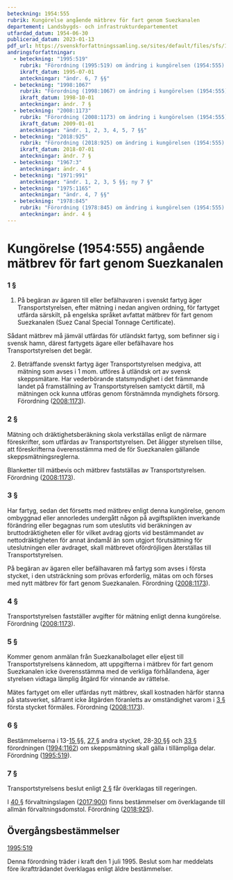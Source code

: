 ```yaml
---
beteckning: 1954:555
rubrik: Kungörelse angående mätbrev för fart genom Suezkanalen
departement: Landsbygds- och infrastrukturdepartementet
utfardad_datum: 1954-06-30
publicerad_datum: 2023-01-13
pdf_url: https://svenskforfattningssamling.se/sites/default/files/sfs/1954-06/SFS1954-555.pdf
andringsforfattningar:
  - beteckning: "1995:519"
    rubrik: "Förordning (1995:519) om ändring i kungörelsen (1954:555) angående mätbrev för fart genom Suezkanalen"
    ikraft_datum: 1995-07-01
    anteckningar: "ändr. 6, 7 §§"
  - beteckning: "1998:1067"
    rubrik: "Förordning (1998:1067) om ändring i kungörelsen (1954:555) angående mätbrev för fart genom Suezkanalen"
    ikraft_datum: 1998-10-01
    anteckningar: ändr. 7 §
  - beteckning: "2008:1173"
    rubrik: "Förordning (2008:1173) om ändring i kungörelsen (1954:555) angående mätbrev för fart genom Suezkanalen"
    ikraft_datum: 2009-01-01
    anteckningar: "ändr. 1, 2, 3, 4, 5, 7 §§"
  - beteckning: "2018:925"
    rubrik: "Förordning (2018:925) om ändring i kungörelsen (1954:555) angående mätbrev för fart genom Suezkanalen"
    ikraft_datum: 2018-07-01
    anteckningar: ändr. 7 §
  - beteckning: "1967:3"
    anteckningar: ändr. 4 §
  - beteckning: "1971:991"
    anteckningar: "ändr. 1, 2, 3, 5 §§; ny 7 §"
  - beteckning: "1975:1165"
    anteckningar: "ändr. 4, 7 §§"
  - beteckning: "1978:845"
    rubrik: "Förordning (1978:845) om ändring i kungörelsen (1954:555) angående mätbrev för fart genom Suezkanalen"
    anteckningar: ändr. 4 §
---
```


# Kungörelse (1954:555) angående mätbrev för fart genom Suezkanalen

### 1 §

1. På begäran av ägaren till eller befälhavaren i svenskt fartyg äger Transportstyrelsen, efter mätning i nedan angiven ordning, för fartyget utfärda särskilt, på engelska språket avfattat mätbrev för fart genom Suezkanalen (Suez Canal Special Tonnage Certificate).

Sådant mätbrev må jämväl utfärdas för utländskt fartyg, som befinner sig i svensk hamn, därest fartygets ägare eller befälhavare hos Transportstyrelsen det begär.

2. Beträffande svenskt fartyg äger Transportstyrelsen medgiva, att mätning som avses i 1 mom. utföres å utländsk ort av svensk skeppsmätare. Har vederbörande statsmyndighet i det främmande landet på framställning av Transportstyrelsen samtyckt därtill, må mätningen ock kunna utföras genom förstnämnda myndighets försorg. Förordning ([2008:1173](https://selex.se/eli/sfs/2008/1173)).

### 2 §

Mätning och dräktighetsberäkning skola verkställas enligt de närmare föreskrifter, som utfärdas av Transportstyrelsen. Det åligger styrelsen tillse, att föreskrifterna överensstämma med de för Suezkanalen gällande skeppsmätningsreglerna.

Blanketter till mätbevis och mätbrev fastställas av Transportstyrelsen. Förordning ([2008:1173](https://selex.se/eli/sfs/2008/1173)).

### 3 §

Har fartyg, sedan det försetts med mätbrev enligt denna kungörelse, genom ombyggnad eller annorledes undergått någon på avgiftsplikten inverkande förändring eller begagnas rum som uteslutits vid beräkningen av bruttodräktigheten eller för vilket avdrag gjorts vid bestämmandet av nettodräktigheten för annat ändamål än som utgjort förutsättning för uteslutningen eller avdraget, skall mätbrevet ofördröjligen återställas till Transportstyrelsen.

På begäran av ägaren eller befälhavaren må fartyg som avses i första stycket, i den utsträckning som prövas erforderlig, mätas om och förses med nytt mätbrev för fart genom Suezkanalen. Förordning ([2008:1173](https://selex.se/eli/sfs/2008/1173)).

### 4 §

Transportstyrelsen fastställer avgifter för mätning enligt denna kungörelse. Förordning ([2008:1173](https://selex.se/eli/sfs/2008/1173)).

### 5 §

Kommer genom anmälan från Suezkanalbolaget eller eljest till Transportstyrelsens kännedom, att uppgifterna i mätbrev för fart genom Suezkanalen icke överensstämma med de verkliga förhållandena, äger styrelsen vidtaga lämplig åtgärd för vinnande av rättelse.

Mätes fartyget om eller utfärdas nytt mätbrev, skall kostnaden härför stanna på statsverket, såframt icke åtgärden föranletts av omständighet varom i [3 §](#3) första stycket förmäles. Förordning ([2008:1173](https://selex.se/eli/sfs/2008/1173)).

### 6 §

Bestämmelserna i 13-[15 §](#15)§, [27 §](#27) andra stycket, 28-[30 §](#30)§ och [33 §](#33) förordningen ([1994:1162](https://selex.se/eli/sfs/1994/1162)) om skeppsmätning skall gälla i tillämpliga delar. Förordning ([1995:519](https://selex.se/eli/sfs/1995/519)).

### 7 §

Transportstyrelsens beslut enligt [2 §](#2) får överklagas till regeringen.

I [40 §](#40) förvaltningslagen ([2017:900](https://selex.se/eli/sfs/2017/900)) finns bestämmelser om överklagande till allmän förvaltningsdomstol. Förordning ([2018:925](https://selex.se/eli/sfs/2018/925)).

## Övergångsbestämmelser

[1995:519](https://selex.se/eli/sfs/1995/519)

Denna förordning träder i kraft den 1 juli 1995. Beslut som har meddelats före ikraftträdandet överklagas enligt äldre bestämmelser.